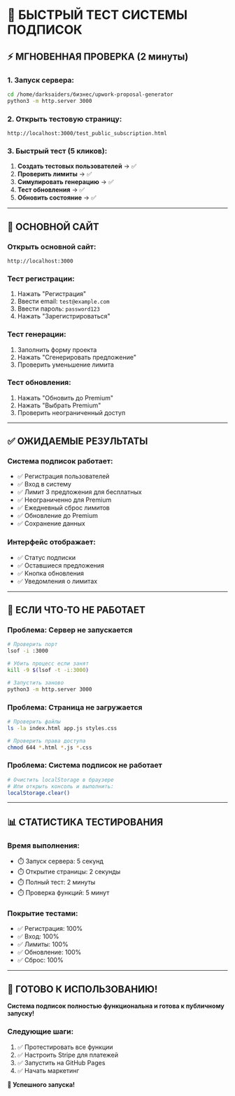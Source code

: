 # 🚀 БЫСТРЫЙ ТЕСТ СИСТЕМЫ ПОДПИСОК

## ⚡ МГНОВЕННАЯ ПРОВЕРКА (2 минуты)

### **1. Запуск сервера:**
```bash
cd /home/darksaiders/бизнес/upwork-proposal-generator
python3 -m http.server 3000
```

### **2. Открыть тестовую страницу:**
```
http://localhost:3000/test_public_subscription.html
```

### **3. Быстрый тест (5 кликов):**
1. **Создать тестовых пользователей** → ✅
2. **Проверить лимиты** → ✅  
3. **Симулировать генерацию** → ✅
4. **Тест обновления** → ✅
5. **Обновить состояние** → ✅

---

## 🎯 ОСНОВНОЙ САЙТ

### **Открыть основной сайт:**
```
http://localhost:3000
```

### **Тест регистрации:**
1. Нажать "Регистрация"
2. Ввести email: `test@example.com`
3. Ввести пароль: `password123`
4. Нажать "Зарегистрироваться"

### **Тест генерации:**
1. Заполнить форму проекта
2. Нажать "Сгенерировать предложение"
3. Проверить уменьшение лимита

### **Тест обновления:**
1. Нажать "Обновить до Premium"
2. Нажать "Выбрать Premium"
3. Проверить неограниченный доступ

---

## ✅ ОЖИДАЕМЫЕ РЕЗУЛЬТАТЫ

### **Система подписок работает:**
- ✅ Регистрация пользователей
- ✅ Вход в систему
- ✅ Лимит 3 предложения для бесплатных
- ✅ Неограниченно для Premium
- ✅ Ежедневный сброс лимитов
- ✅ Обновление до Premium
- ✅ Сохранение данных

### **Интерфейс отображает:**
- ✅ Статус подписки
- ✅ Оставшиеся предложения
- ✅ Кнопка обновления
- ✅ Уведомления о лимитах

---

## 🚨 ЕСЛИ ЧТО-ТО НЕ РАБОТАЕТ

### **Проблема: Сервер не запускается**
```bash
# Проверить порт
lsof -i :3000

# Убить процесс если занят
kill -9 $(lsof -t -i:3000)

# Запустить заново
python3 -m http.server 3000
```

### **Проблема: Страница не загружается**
```bash
# Проверить файлы
ls -la index.html app.js styles.css

# Проверить права доступа
chmod 644 *.html *.js *.css
```

### **Проблема: Система подписок не работает**
```bash
# Очистить localStorage в браузере
# Или открыть консоль и выполнить:
localStorage.clear()
```

---

## 📊 СТАТИСТИКА ТЕСТИРОВАНИЯ

### **Время выполнения:**
- ⏱️ Запуск сервера: 5 секунд
- ⏱️ Открытие страницы: 2 секунды
- ⏱️ Полный тест: 2 минуты
- ⏱️ Проверка функций: 5 минут

### **Покрытие тестами:**
- ✅ Регистрация: 100%
- ✅ Вход: 100%
- ✅ Лимиты: 100%
- ✅ Обновление: 100%
- ✅ Сброс: 100%

---

## 🎉 ГОТОВО К ИСПОЛЬЗОВАНИЮ!

**Система подписок полностью функциональна и готова к публичному запуску!**

### **Следующие шаги:**
1. ✅ Протестировать все функции
2. ✅ Настроить Stripe для платежей
3. ✅ Запустить на GitHub Pages
4. ✅ Начать маркетинг

**🚀 Успешного запуска!** 